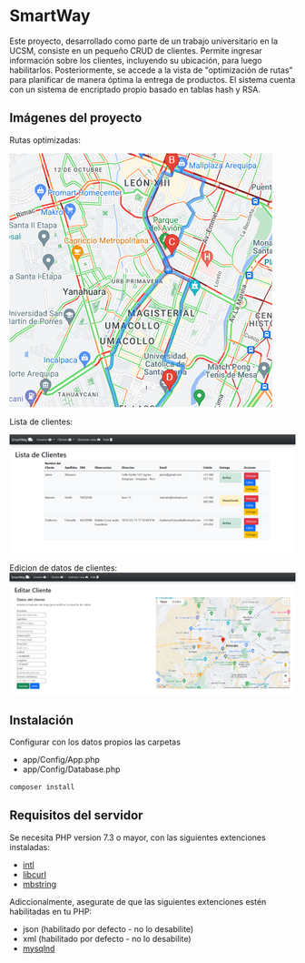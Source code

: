 # SmartWay

Este proyecto, desarrollado como parte de un trabajo universitario en la UCSM, consiste en un pequeño CRUD de clientes. Permite ingresar información sobre los clientes, incluyendo su ubicación, para luego habilitarlos. Posteriormente, se accede a la vista de "optimización de rutas" para planificar de manera óptima la entrega de productos. El sistema cuenta con un sistema de encriptado propio basado en tablas hash y RSA.

## Imágenes del proyecto

Rutas optimizadas:

![Rutas optimizadas](https://github.com/AyrtonAranibar/smartway/blob/master/public/images/project_file/mapa.png)

Lista de clientes:

![Lista de clientes](https://github.com/AyrtonAranibar/smartway/blob/master/public/images/project_file/lista_clientes.png)

Edicion de datos de clientes:
![Edicion de datos](https://github.com/AyrtonAranibar/smartway/blob/master/public/images/project_file/editar_cliente.png)

## Instalación

Configurar con los datos propios las carpetas

- app/Config/App.php
- app/Config/Database.php

```cmd
composer install
```

## Requisitos del servidor

Se necesita PHP version 7.3 o mayor, con las siguientes extenciones instaladas:

- [intl](http://php.net/manual/en/intl.requirements.php)
- [libcurl](http://php.net/manual/en/curl.requirements.php) 
- [mbstring](http://php.net/manual/en/mbstring.installation.php)

Adiccionalmente, asegurate de que las siguientes extenciones estén habilitadas en tu PHP:

- json (habilitado por defecto - no lo desabilite)
- xml (habilitado por defecto - no lo desabilite)
- [mysqlnd](http://php.net/manual/en/mysqlnd.install.php)

